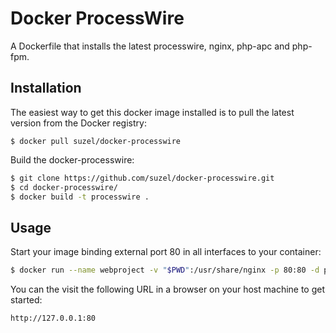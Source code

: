 # Docker ProcessWire

A Dockerfile that installs the latest processwire, nginx, php-apc and php-fpm.

## Installation

The easiest way to get this docker image installed is to pull the latest version from the Docker registry:

```
$ docker pull suzel/docker-processwire
```

Build the docker-processwire:

```sh
$ git clone https://github.com/suzel/docker-processwire.git
$ cd docker-processwire/
$ docker build -t processwire .
```

## Usage

Start your image binding external port 80 in all interfaces to your container:

```sh
$ docker run --name webproject -v "$PWD":/usr/share/nginx -p 80:80 -d processwire
```

You can the visit the following URL in a browser on your host machine to get started:

```
http://127.0.0.1:80
```
